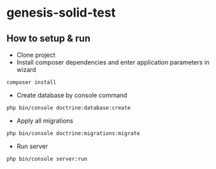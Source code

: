 genesis-solid-test
==================

How to setup & run
-
- Clone project
- Install composer dependencies and enter application parameters in wizard
```text
composer install
```
- Create database by console command
```text
php bin/console doctrine:database:create
``` 
- Apply all migrations
```text
php bin/console doctrine:migrations:migrate
```
- Run server
```text
php bin/console server:run
```
